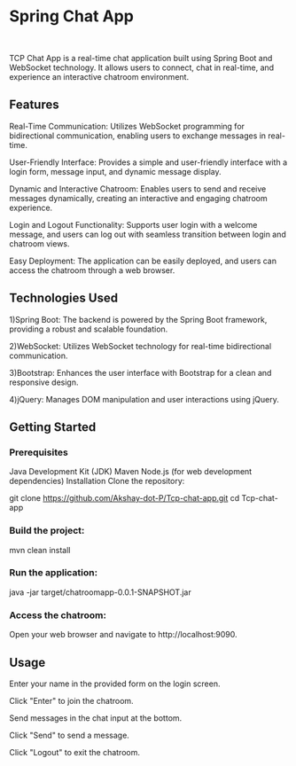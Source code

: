 <h1>Spring Chat App</h1>
<br>

TCP Chat App is a real-time chat application built using Spring Boot and WebSocket technology. It allows users to connect, chat in real-time, and experience an interactive chatroom environment.

<h2>Features</h2>

Real-Time Communication: Utilizes WebSocket programming for bidirectional communication, enabling users to exchange messages in real-time.

User-Friendly Interface: Provides a simple and user-friendly interface with a login form, message input, and dynamic message display.

Dynamic and Interactive Chatroom: Enables users to send and receive messages dynamically, creating an interactive and engaging chatroom experience.

Login and Logout Functionality: Supports user login with a welcome message, and users can log out with seamless transition between login and chatroom views.

Easy Deployment: The application can be easily deployed, and users can access the chatroom through a web browser.

<h2>Technologies Used</h2>
1)Spring Boot: The backend is powered by the Spring Boot framework, providing a robust and scalable foundation.

2)WebSocket: Utilizes WebSocket technology for real-time bidirectional communication.

3)Bootstrap: Enhances the user interface with Bootstrap for a clean and responsive design.

4)jQuery: Manages DOM manipulation and user interactions using jQuery.

<h2>Getting Started</h2>
<h3>Prerequisites</h3>
Java Development Kit (JDK)
Maven
Node.js (for web development dependencies)
Installation
Clone the repository:


git clone https://github.com/Akshay-dot-P/Tcp-chat-app.git
cd Tcp-chat-app

<h3>Build the project:</h3>


mvn clean install

<h3>Run the application:</h3>


java -jar target/chatroomapp-0.0.1-SNAPSHOT.jar

<h3>Access the chatroom:</h3>

Open your web browser and navigate to http://localhost:9090.

<h2>Usage</h2>
Enter your name in the provided form on the login screen.

Click "Enter" to join the chatroom.

Send messages in the chat input at the bottom.

Click "Send" to send a message.

Click "Logout" to exit the chatroom.
